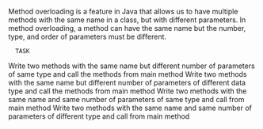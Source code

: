 
Method overloading is a feature in Java that allows us to have multiple methods with the same name in a class, but with different parameters. In method overloading, a method can have the same name but the number, type, and order of parameters must be different.

      TASK
   Write two methods with the same name but different number of parameters of same type and call the methods from main method
   Write two methods with the same name but different number of parameters of different data type and call the methods from main method
    Write two methods with the same name and same number of parameters of same type and call from main method
    Write two methods with the same name and same number of parameters of different type and call from main method
